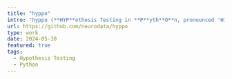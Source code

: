 ```yaml
---
title: "hyppo"
intro: "hyppo (**HYP**othesis Testing in **P**yth**O**n, pronounced 'Hippo') is an open-source software package for multivariate hypothesis testing, closing the gap with R. I am the creator and maintainer of this project; I also [wrote a paper about it](/research/hyppo-paper.html)."
url: https://github.com/neurodata/hyppo
type: work
date: 2024-05-30
featured: true
tags:
  - Hypothesis Testing
  - Python
---
```

